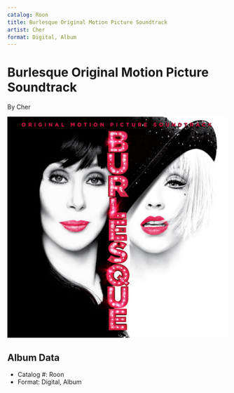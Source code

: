 ```yaml
---
catalog: Roon
title: Burlesque Original Motion Picture Soundtrack
artist: Cher
format: Digital, Album
---
```


# Burlesque Original Motion Picture Soundtrack

By Cher

![](../../assets/albumcovers/Cher-Burlesque_Original_Motion_Picture_Soundtrack.png)

## Album Data

- Catalog #: Roon
- Format: Digital, Album

